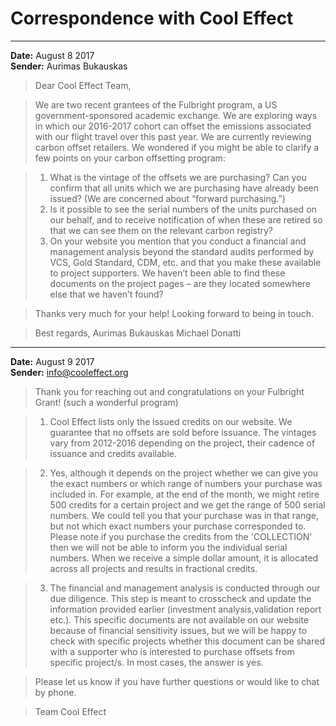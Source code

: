 # Correspondence with Cool Effect

---

**Date:** August 8 2017  
**Sender:** Aurimas Bukauskas

>Dear Cool Effect Team,

>We are two recent grantees of the Fulbright program, a US government-sponsored academic exchange. We are exploring ways in which our 2016-2017 cohort can offset the emissions associated with our flight travel over this past year. We are currently reviewing carbon offset retailers. We wondered if you might be able to clarify a few points on your carbon offsetting program:

>1.	What is the vintage of the offsets we are purchasing? Can you confirm that all units which we are purchasing have already been issued? (We are concerned about “forward purchasing.”)
>2.	Is it possible to see the serial numbers of the units purchased on our behalf, and to receive notification of when these are retired so that we can see them on the relevant carbon registry?
>3.	On your website you mention that you conduct a financial and management analysis beyond the standard audits performed by VCS, Gold Standard, CDM, etc. and that you make these available to project supporters. We haven’t been able to find these documents on the project pages – are they located somewhere else that we haven’t found?

>Thanks very much for your help! Looking forward to being in touch.

>Best regards,
>Aurimas Bukauskas
>Michael Donatti

---

**Date:** August 9 2017  
**Sender:** info@cooleffect.org

>Thank you for reaching out and congratulations on your Fulbright Grant! (such a wonderful program)

>1. Cool Effect lists only the issued credits on our website. We guarantee that no offsets are sold before issuance. The vintages vary from 2012-2016 depending on the project, their cadence of issuance and credits available.

>2. Yes, although it depends on the project whether we can give you the exact numbers or which range of numbers your purchase was included in. For example, at the end of the month, we might retire 500 credits for a certain project and we get the range of 500 serial numbers. We could tell you that your purchase was in that range, but not which exact numbers your purchase corresponded to. Please note if you purchase the credits from the 'COLLECTION' then we will not be able to inform you the individual serial numbers. When we receive a simple dollar amount, it is allocated across all projects and results in fractional credits. 

>3. The financial and management analysis is conducted through our due diligence. This step is meant to crosscheck and update the information provided earlier (investment analysis,validation report etc.). This specific documents are not available on our website because of financial sensitivity issues, but we will be happy to check with specific projects whether this document can be shared with a supporter who is interested to purchase offsets from specific project/s. In most cases, the answer is yes. 

>Please let us know if you have further questions or would like to chat by phone.

>Team Cool Effect

